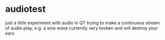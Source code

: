 # audiotest
 just a little experiment with audio in QT
 trying to make a continuous stream of audio play, e.g. a sine wave
 currently very broken and will destroy your ears
